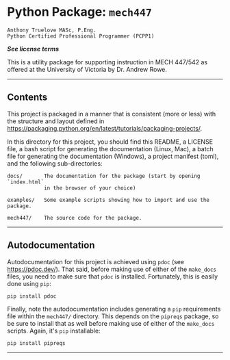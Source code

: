 # Python Package: `mech447`

    Anthony Truelove MASc, P.Eng.
    Python Certified Professional Programmer (PCPP1)

***See license terms***

This is a utility package for supporting instruction in MECH 447/542 as
offered at the University of Victoria by Dr. Andrew Rowe.

--------


## Contents

This project is packaged in a manner that is consistent (more or less) with
the structure and layout defined in <https://packaging.python.org/en/latest/tutorials/packaging-projects/>.

In this directory for this project, you should find this README, a LICENSE file,
a bash script for generating the documentation (Linux, Mac), a batch file for
generating the documentation (Windows), a project manifest (toml), and
the following sub-directories:

    docs/       The documentation for the package (start by opening `index.html`
                in the browser of your choice)

    examples/   Some example scripts showing how to import and use the package.

    mech447/    The source code for the package.

--------


## Autodocumentation

Autodocumentation for this project is achieved using `pdoc` (see
<https://pdoc.dev/>). That said, before making use of either of the `make_docs`
files, you need to make sure that `pdoc` is installed. Fortunately, this is 
easily done using `pip`:

	pip install pdoc

Finally, note the autodocumentation includes generating a `pip` requirements
file within the `mech447/` directory. This depends on the `pipreqs` package, so
be sure to install that as well before making use of either of the `make_docs`
scripts. Again, it's `pip` installable:

	pip install pipreqs

--------
